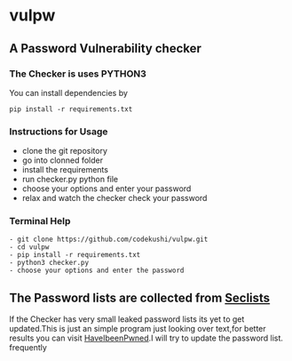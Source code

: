 # vulpw
## A Password Vulnerability checker

### The Checker is uses PYTHON3

You can install dependencies by
```
pip install -r requirements.txt
```

### Instructions for Usage
- clone the git repository
- go into clonned folder
- install the requirements
- run checker.py python file
- choose your options and enter your password
- relax and watch the checker check your password

### Terminal Help
```
- git clone https://github.com/codekushi/vulpw.git
- cd vulpw
- pip install -r requirements.txt
- python3 checker.py
- choose your options and enter the password
```

## The Password lists are collected from [Seclists](https://github.com/danielmiessler/SecLists)

If the Checker has very small leaked password lists its yet to get updated.This is just an simple program just looking over text,for better results you can visit [HaveIbeenPwned](https://haveibeenpwned.com).I will try to update the password list. frequently
